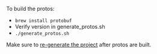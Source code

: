 To build the protos:
- `brew install protobuf`
- Verify version in generate_protos.sh
- `./generate_protos.sh`

Make sure to [re-generate the project](https://github.com/firebase/firebase-ios-sdk/blob/master/FirebasePerformance#to-develop-on-firebase-performance) after protos are built.
